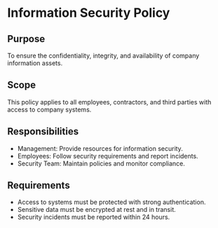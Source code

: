 # Information Security Policy

## Purpose
To ensure the confidentiality, integrity, and availability of company information assets.

## Scope
This policy applies to all employees, contractors, and third parties with access to company systems.

## Responsibilities
- Management: Provide resources for information security.
- Employees: Follow security requirements and report incidents.
- Security Team: Maintain policies and monitor compliance.

## Requirements
- Access to systems must be protected with strong authentication.
- Sensitive data must be encrypted at rest and in transit.
- Security incidents must be reported within 24 hours.
